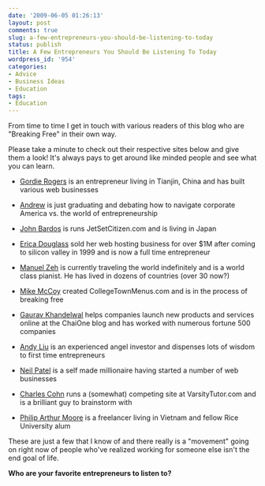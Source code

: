 ```yaml
---
date: '2009-06-05 01:26:13'
layout: post
comments: true
slug: a-few-entrepreneurs-you-should-be-listening-to-today
status: publish
title: A Few Entrepreneurs You Should Be Listening To Today
wordpress_id: '954'
categories:
- Advice
- Business Ideas
- Education
tags:
- Education
---
```


From time to time I get in touch with various readers of this blog who are "Breaking Free" in their own way.

Please take a minute to check out their respective sites below and give them a look! It's always pays to get around like minded people and see what you can learn.



	
  * [Gordie Rogers](http://gordierogers.com/) is an entrepreneur living in Tianjin, China and has built various web businesses

	
  * [Andrew](http://www.lifemaven.net/) is just graduating and debating how to navigate corporate America vs. the world of entrepreneurship

	
  * [John Bardos](http://jetsetcitizen.com/) is runs JetSetCitizen.com and is living in Japan

	
  * [Erica Douglass](http://www.erica.biz/) sold her web hosting business for over $1M after coming to silicon valley in 1999 and is now a full time entrepreneur

	
  * [Manuel Zeh](http://www.manuelzeh.de/) is currently traveling the world indefinitely and is a world class pianist. He has lived in dozens of countries (over 30 now?)

	
  * [Mike McCoy](http://www.collegetownmenus.com/) created CollegeTownMenus.com and is in the process of breaking free

	
  * [Gaurav Khandelwal](http://www.chaione.com/blog/) helps companies launch new products and services online at the ChaiOne blog and has worked with numerous fortune 500 companies

	
  * [Andy Liu](http://www.inspiredstartup.com/) is an experienced angel investor and dispenses lots of wisdom to first time entrepreneurs

	
  * [Neil Patel](http://www.quicksprout.com/) is a self made millionaire having started a number of web businesses

	
  * [Charles Cohn](http://www.varsitytutors.com/) runs a (somewhat) competing site at VarsityTutor.com and is a brilliant guy to brainstorm with

	
  * [Philip Arthur Moore](http://twitter.com/aloneinvietnam) is a freelancer living in Vietnam and fellow Rice University alum


These are just a few that I know of and there really is a "movement" going on right now of people who've realized working for someone else isn't the end goal of life.

**Who are your favorite entrepreneurs to listen to?**
